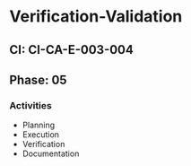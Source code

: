 # Verification-Validation

## CI: CI-CA-E-003-004
## Phase: 05

### Activities
- Planning
- Execution
- Verification
- Documentation
